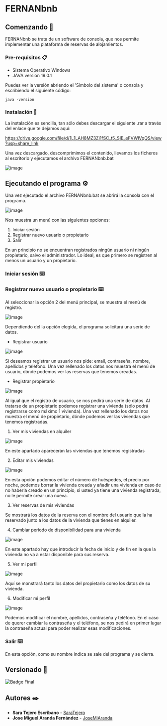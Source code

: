# FERNANbnb

## Comenzando 🚀

FERNANbnb se trata de un software de consola, que nos permite implementar una plataforma de reservas de alojamientos.


### Pre-requisitos 📋
- Sistema Operativo Windows
- JAVA versión 19.0.1

Puedes ver la versión abriendo el 'Símbolo del sistema' o consola y escribiendo el siguiente código:

```
java -version
```

### Instalación 🔧

La instalación es sencilla, tan sólo debes descargar el siguiente .rar a través del enlace que te dejamos aquí:

https://drive.google.com/file/d/1L1LAH8MZ3Zi1fSC_t5_SIE_eFVWlVqQS/view?usp=share_link

Una vez descargado, descomprimimos el contenido, llevamos los ficheros al escritorio y ejecutamos el archivo FERNANbnb.bat

![image](https://user-images.githubusercontent.com/119956424/206854909-03f6b4fc-10f3-476c-b0d7-aad71fcdf194.png)

## Ejecutando el programa ⚙️
Una vez ejecutado el archivo FERNANbnb.bat se abrirá la consola con el programa.

![image](https://user-images.githubusercontent.com/119956424/206855016-72ca7dcf-1168-4527-ac97-38782103d26a.png)

Nos muestra un menú con las siguientes opciones:

1. Iniciar sesión
2. Registrar nuevo usuario o propietario
3. Salir

En un principio no se encuentran registrados ningún usuario ni ningún propietario, salvo el administrador. Lo ideal, es que primero se registren al menos un usuario y un propietario.

### Iniciar sesión ⌨️

### Registrar nuevo usuario o propietario ⌨️
Al seleccionar la opción 2 del menú principal, se muestra el menú de registro.

![image](https://user-images.githubusercontent.com/119956424/206855283-b613f301-0149-43b2-ba54-2fa2c7d2c4b7.png)

Dependiendo del la opción elegida, el programa solicitará una serie de datos.

* Registrar usuario

![image](https://user-images.githubusercontent.com/119956424/206856115-4ab043ae-88df-4f15-8945-ae04abdd1257.png)

Si deseamos registrar un usuario nos pide: email, contraseña, nombre, apellidos y teléfono. Una vez rellenado los datos nos muestra el menú de usuario, dónde podemos ver las reservas que tenemos creadas.


* Registrar propietario

![image](https://user-images.githubusercontent.com/119956424/206855740-6df7ff36-9cd6-427d-8d46-145dd082790b.png)

Al igual que el registro de usuario, se nos pedirá una serie de datos. Al tratarse de un propietario podemos registrar una vivienda (sólo podrá registrarse como máximo 1 vivienda). Una vez rellenado los datos nos muestra el menú de propietario, dónde podemos ver las viviendas que tenemos registradas.

1. Ver mis viviendas en alquiler

![image](https://user-images.githubusercontent.com/119956424/206856150-1ead8cbc-d88f-480e-8813-bcad2d2e0c51.png)

En este apartado aparecerán las viviendas que tenemos registradas

2. Editar mis viviendas

![image](https://user-images.githubusercontent.com/119956424/206856234-ee7f896d-e742-431c-b810-91ee7eade8d6.png)

En esta opción podemos editar el número de huéspedes, el precio por noche, podemos borrar la vivienda creada y añadir una vivienda en caso de no haberla creado en un principio, si usted ya tiene una vivienda registrada, no le permite crear una nueva.

3. Ver reservas de mis viviendas

Se mostrará los datos de la reserva con el nombre del usuario que la ha reservado junto a los datos de la vivienda que tienes en alquiler.

4. Cambiar período de disponibilidad para una vivienda

![image](https://user-images.githubusercontent.com/119956424/206856500-99f50c51-9ca1-41b2-85ce-46b26ef3b781.png)

En este apartado hay que introducir la fecha de inicio y de fin en la que la vivienda no va a estar disponible para sus reserva.

5. Ver mi perfil

![image](https://user-images.githubusercontent.com/119956424/206856555-e9e61e58-d5cb-4bed-a5cc-cd15e05bc4bc.png)

Aquí se monstrará tanto los datos del propietario como los datos de su vivienda.

6. Modificar mi perfil

![image](https://user-images.githubusercontent.com/119956424/206856606-d3bbbf21-8927-4591-8e99-137543dbbf72.png)

Podemos modificar el nombre, apellidos, contraseña y teléfono. En el caso de querer cambiar la contraseña y el teléfono, se nos pedirá en primer lugar la contraseña actual para poder realizar esas modificaciones. 

### Salir ⌨️
En esta opción, como su nombre indica se sale del programa y se cierra.


## Versionado 📌
![Badge Final](https://img.shields.io/badge/ESTADO-FINAL-green)


## Autores ✒️

* **Sara Tejero Escribano** - [SaraTejero](https://github.com/SaraTejero)
* **Jose Miguel Aranda Fernández** - [JoseMiAranda](https://github.com/JoseMiAranda)
